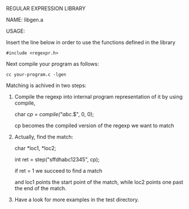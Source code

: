 REGULAR EXPRESSION LIBRARY

NAME:  libgen.a

USAGE:

  Insert the line below in order to use the functions defined in the library
  
    #include <regexpr.h>
    
  Next compile your program as follows:
  
    cc your-program.c -lgen  
  
  Matching is achived in two steps:
  1.   Compile the regexp into internal program representation of it by using compile,
  
        char *cp = compile("abc.*$", 0, 0);
        
        cp becomes the compiled version of the regexp we want to match
        
  2.    Actually, find the match:
  
        char *loc1, *loc2;
  
        int ret = step("sffdhabc12345", cp);
        
        if ret = 1 we succeed to find a match
        
        and loc1 points the start point of the match, while loc2 points one past the end of the match.
        
   3. Have a look for more examples in the test directory.
        
